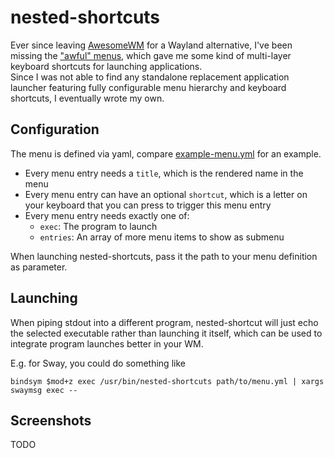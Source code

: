 # nested-shortcuts

Ever since leaving [AwesomeWM](https://awesomewm.org/) for a Wayland alternative, I've been missing the ["awful" menus](https://awesomewm.org/doc/api/libraries/awful.menu.html), which gave me some kind of multi-layer keyboard shortcuts for launching applications.  
Since I was not able to find any standalone replacement application launcher featuring fully configurable menu hierarchy and keyboard shortcuts, I eventually wrote my own.

## Configuration

The menu is defined via yaml, compare [example-menu.yml](example-menu.yml) for an example.

- Every menu entry needs a `title`, which is the rendered name in the menu
- Every menu entry can have an optional `shortcut`, which is a letter on your keyboard that you can press to trigger this menu entry
- Every menu entry needs exactly one of:
    - `exec`: The program to launch
    - `entries`: An array of more menu items to show as submenu

When launching nested-shortcuts, pass it the path to your menu definition as parameter.

## Launching

When piping stdout into a different program, nested-shortcut will just echo the selected executable rather than launching it itself, which can be used to integrate program launches better in your WM.

E.g. for Sway, you could do something like
```
bindsym $mod+z exec /usr/bin/nested-shortcuts path/to/menu.yml | xargs swaymsg exec --
```

## Screenshots

TODO
